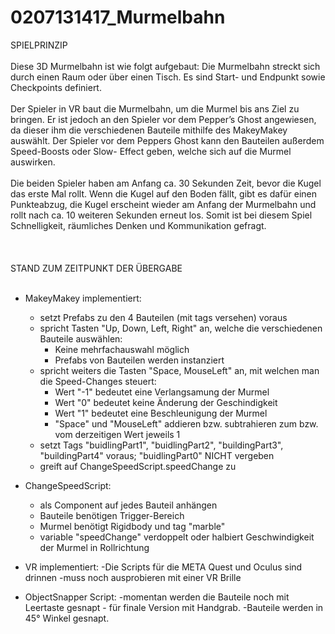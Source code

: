 # 0207131417_Murmelbahn
SPIELPRINZIP <br>
<br>
Diese 3D Murmelbahn ist wie folgt aufgebaut: Die Murmelbahn streckt sich durch einen Raum oder über einen Tisch. Es sind Start- und Endpunkt sowie Checkpoints definiert. <br>
<br>
Der Spieler in VR baut die Murmelbahn, um die Murmel bis ans Ziel zu bringen. Er ist jedoch an den Spieler vor dem Pepper’s Ghost angewiesen, da dieser ihm die verschiedenen Bauteile mithilfe des MakeyMakey auswählt.
Der Spieler vor dem Peppers Ghost kann den Bauteilen außerdem Speed-Boosts oder Slow-	Effect geben, welche sich auf die Murmel auswirken. <br>
<br>
Die beiden Spieler haben am Anfang ca. 30 Sekunden Zeit, bevor die Kugel das erste Mal rollt. Wenn die Kugel auf den Boden fällt, gibt es dafür einen Punkteabzug, die Kugel erscheint wieder am Anfang der Murmelbahn und rollt nach ca. 10 weiteren Sekunden erneut los.
Somit ist bei diesem Spiel Schnelligkeit, räumliches Denken und Kommunikation gefragt. <br>
<br>
<br>
<br>
STAND ZUM ZEITPUNKT DER ÜBERGABE <br>
<br>
- MakeyMakey implementiert:
  - setzt Prefabs zu den 4 Bauteilen (mit tags versehen) voraus
  - spricht Tasten "Up, Down, Left, Right" an, welche die verschiedenen Bauteile auswählen:
    - Keine mehrfachauswahl möglich
    - Prefabs von Bauteilen werden instanziert
  - spricht weiters die Tasten "Space, MouseLeft" an, mit welchen man die Speed-Changes steuert:
    - Wert "-1" bedeutet eine Verlangsamung der Murmel
    - Wert "0" bedeutet keine Änderung der Geschindigkeit
    - Wert "1" bedeutet eine Beschleunigung der Murmel
    - "Space" und "MouseLeft" addieren bzw. subtrahieren zum bzw. vom derzeitigen Wert jeweils 1
  - setzt Tags "buidlingPart1", "buidlingPart2", "buildingPart3", "buildingPart4" voraus; "buidlingPart0" NICHT vergeben
  - greift auf ChangeSpeedScript.speedChange zu

- ChangeSpeedScript:
  - als Component auf jedes Bauteil anhängen
  - Bauteile benötigen Trigger-Bereich
  - Murmel benötigt Rigidbody und tag "marble"
  - variable "speedChange" verdoppelt oder halbiert Geschwindigkeit der Murmel in Rollrichtung

- VR implementiert:
  -Die Scripts für die META Quest und Oculus sind drinnen
  -muss noch ausprobieren mit einer VR Brille

- ObjectSnapper Script:
  -momentan werden die Bauteile noch mit Leertaste gesnapt - für finale Version mit Handgrab.
  -Bauteile werden in 45° Winkel gesnapt.
